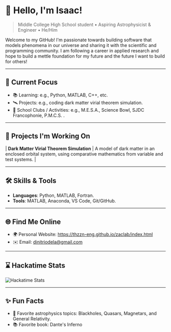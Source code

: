 # 🌌 Hello, I'm Isaac!

> Middle College High School student • Aspiring Astrophysicist & Engineer • He/Him

Welcome to my GitHub! I'm passionate towards building software that models phenomena in our universe and sharing it with the scientific and programming community. I am following a career in applied research and hope to build a mettle foundation for my future and the future I want to build for others!

---

## 🔭 Current Focus

- 📚 Learning: e.g., Python, MATLAB, C++, etc.
- 🛰️ Projects: e.g., coding dark matter virial theorem simulation.
- 📓 School Clubs / Activities: e.g., M.E.S.A., Science Bowl, SJDC Francophonie, P.M.C.S. .

---

## 🚀 Projects I'm Working On

| **Dark Matter Virial Theorem Simulation** | A model of dark matter in an enclosed orbital system, using comparative mathematics from variable and test systems. |

---

## 🛠️ Skills & Tools

- **Languages**: Python, MATLAB, Fortran.
- **Tools**: MATLAB, Anaconda, VS Code, Git/GitHub.

---

## 🌐 Find Me Online

- 🌍 Personal Website: https://thzzn-eng.github.io/zaclab/index.html
- ✉️ Email: dinitriodela@gmail.com

---

## ⌛ Hackatime Stats

![Hackatime Stats](https://github-readme-stats.hackclub.dev/api/wakatime?username=3045&api_domain=hackatime.hackclub.com&theme=ocean_dark&custom_title=Hackatime+Stats&layout=compact&cache_seconds=0&langs_count=8)


---

## ✨ Fun Facts

- 🌠 Favorite astrophysics topics: Blackholes, Quasars, Magnetars, and General Relativity.
- 📚 Favorite book: Dante's Inferno
